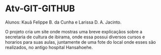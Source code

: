 # Atv-GIT-GITHUB

  Alunos: Kauã Felippe B. da Cunha e Larissa D. A. Jacinto.

   O projeto cria um site onde mostras uma breve explicaçãos sobre a secretaria de cultura de ibirama, onde essa possui diversos cursos e horarios para suas aulas, juntamente de uma fote do local onde esses são realizados, no antigo hospital Hansahoehe.
